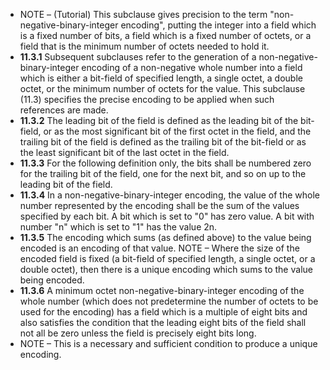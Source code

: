 - NOTE – (Tutorial) This subclause gives precision to the term "non-negative-binary-integer encoding", putting the integer into a field which is a fixed number of bits, a field which is a fixed number of octets, or a field that is the minimum number of octets needed to hold it.
- **11.3.1** Subsequent subclauses refer to the generation of a non-negative-binary-integer encoding of a non-negative whole number into a field which is either a bit-field of specified length, a single octet, a double octet, or the minimum number of octets for the value. This subclause (11.3) specifies the precise encoding to be applied when such references are made.
- **11.3.2** The leading bit of the field is defined as the leading bit of the bit-field, or as the most significant bit of the first octet in the field, and the trailing bit of the field is defined as the trailing bit of the bit-field or as the least significant bit of the last octet in the field.
- **11.3.3** For the following definition only, the bits shall be numbered zero for the trailing bit of the field, one for the next bit, and so on up to the leading bit of the field.
- **11.3.4** In a non-negative-binary-integer encoding, the value of the whole number represented by the encoding shall be the sum of the values specified by each bit. A bit which is set to "0" has zero value. A bit with number "n" which is set to "1" has the value 2n.
- **11.3.5** The encoding which sums (as defined above) to the value being encoded is an encoding of that value. NOTE – Where the size of the encoded field is fixed (a bit-field of specified length, a single octet, or a double octet), then there is a unique encoding which sums to the value being encoded.
- **11.3.6** A minimum octet non-negative-binary-integer encoding of the whole number (which does not predetermine the number of octets to be used for the encoding) has a field which is a multiple of eight bits and also satisfies the condition that the leading eight bits of the field shall not all be zero unless the field is precisely eight bits long.
- NOTE – This is a necessary and sufficient condition to produce a unique encoding.